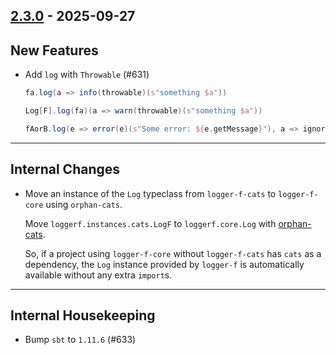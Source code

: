 ## [2.3.0](https://github.com/Kevin-Lee/logger-f/issues?q=is%3Aissue%20is%3Aclosed%20milestone%3Av2-m1-27) - 2025-09-27

## New Features

* Add `log` with `Throwable` (#631)
  
  ```scala
  fa.log(a => info(throwable)(s"something $a"))
  
  Log[F].log(fa)(a => warn(throwable)(s"something $a"))
  
  fAorB.log(e => error(e)(s"Some error: ${e.getMessage}"), a => ignore)
  ```
***

## Internal Changes

* Move an instance of the `Log` typeclass from `logger-f-cats` to `logger-f-core` using `orphan-cats`.
  
  Move `loggerf.instances.cats.LogF` to `loggerf.core.Log` with [orphan-cats](https://github.com/kevin-lee/orphan).
  
  So, if a project using `logger-f-core` without `logger-f-cats` has `cats` as a dependency, the `Log` instance provided by `logger-f` is automatically available without any extra `import`s.
***

## Internal Housekeeping

* Bump `sbt` to `1.11.6` (#633)
